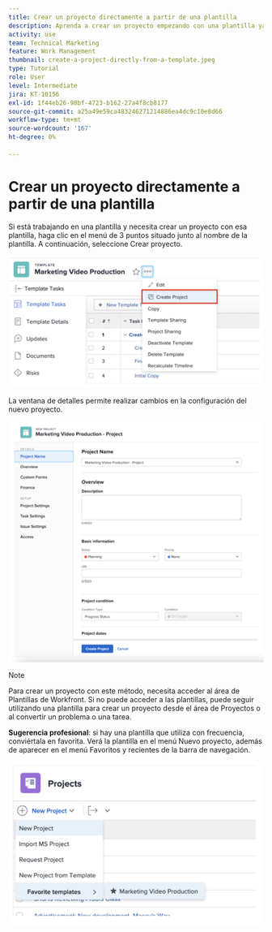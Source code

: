 ```yaml
---
title: Crear un proyecto directamente a partir de una plantilla
description: Aprenda a crear un proyecto empezando con una plantilla ya creada
activity: use
team: Technical Marketing
feature: Work Management
thumbnail: create-a-project-directly-from-a-template.jpeg
type: Tutorial
role: User
level: Intermediate
jira: KT-10156
exl-id: 1f44eb26-98bf-4723-b162-27a4f8cb8177
source-git-commit: a25a49e59ca483246271214886ea4dc9c10e8d66
workflow-type: tm+mt
source-wordcount: '167'
ht-degree: 0%

---
```


# Crear un proyecto directamente a partir de una plantilla

Si está trabajando en una plantilla y necesita crear un proyecto con esa plantilla, haga clic en el menú de 3 puntos situado junto al nombre de la plantilla. A continuación, seleccione Crear proyecto.

![Opción Crear proyecto en el menú](assets/direct-template-01.png)

La ventana de detalles permite realizar cambios en la configuración del nuevo proyecto.

![Página de creación del proyecto](assets/direct-template-02.png)

>[!NOTE]
>
>Para crear un proyecto con este método, necesita acceder al área de Plantillas de Workfront. Si no puede acceder a las plantillas, puede seguir utilizando una plantilla para crear un proyecto desde el área de Proyectos o al convertir un problema o una tarea.

**Sugerencia profesional**: si hay una plantilla que utiliza con frecuencia, conviértala en favorita. Verá la plantilla en el menú Nuevo proyecto, además de aparecer en el menú Favoritos y recientes de la barra de navegación.

![Nuevas plantillas de favoritos de proyecto](assets/direct-template-03.png)
